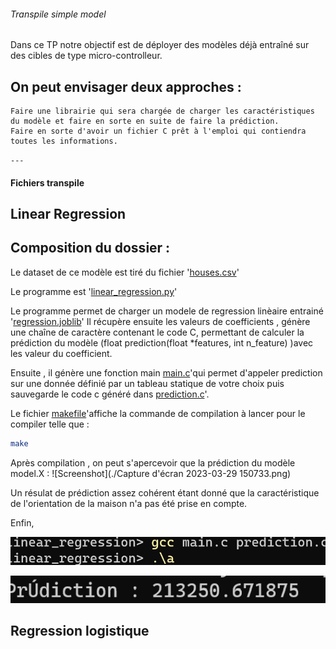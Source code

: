 ###### Transpile simple model 


Dans ce TP notre objectif est de déployer des modèles déjà entraîné sur des cibles de type micro-controlleur.

## On peut envisager deux approches : 

    Faire une librairie qui sera chargée de charger les caractéristiques du modèle et faire en sorte en suite de faire la prédiction.
    Faire en sorte d'avoir un fichier C prêt à l'emploi qui contiendra toutes les informations.

`---`
#### Fichiers transpile 
## Linear Regression 

## Composition du dossier :

Le dataset de ce modèle est tiré du fichier '[houses.csv](./houses.csv)'

Le programme est '[linear_regression.py](./linear_regression.py)'

Le programme permet de charger un modele de regression linèaire entrainé '[regression.joblib](./regression.joblib)'
Il récupère ensuite  les valeurs de coefficients , génère une chaîne de caractère contenant le code C, permettant de calculer la prédiction du modèle (float prediction(float *features, int n_feature) )avec les valeur du coefficient.

Ensuite , il génère une fonction main  [main.c](./main.c)'qui permet d'appeler prediction sur une donnée définié par un tableau statique de votre choix puis sauvegarde le code c généré dans [prediction.c](./prediction.c)'.

Le fichier [makefile](./makefile)'affiche la commande de compilation à lancer pour le compiler telle que :
```sh
make
```
Après compilation , on peut s'apercevoir que la prédiction du modèle model.X  :
![Screenshot](./Capture d'écran 2023-03-29 150733.png)

Un résulat de prédiction assez cohérent étant donné que la caractéristique de l'orientation de la maison n'a pas été prise en compte.

 Enfin, 

![Compile 1](./compilation_c.png)

![Compile 2](./compilation_c1.png)


## Regression logistique 